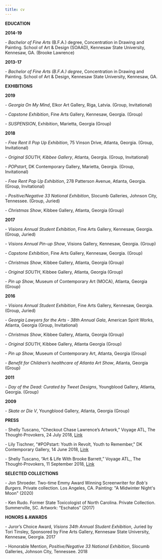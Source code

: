```yaml
---
title: cv
---
```

**EDUCATION**

**2014-19**

\- *Bachelor of Fine Arts* (B.F.A.) degree, Concentration in Drawing and Painting. School of Art & Design (SOAAD), Kennesaw State University, Kennesaw, GA. (Brooke Lawrence)

**2013-17**

\- *Bachelor of Fine Arts (B.F.A.) degree*, Concentration in Drawing and Painting. School of Art & Design, Kennesaw State University, Kennesaw, GA.



**EXHIBITIONS**

**2019**

\- *Georgia On My Mind*, Elkor Art Gallery, Riga, Latvia. (Group, Invitational)

\- *Capstone Exhibition*, Fine Arts Gallery, Kennesaw, Georgia. (Group)

\- *SUSPENSION*, Exhibition, Marietta, Georgia (Group)

**2018**

\- *Free Rent II Pop Up Exhibition*, 75 Vinson Drive, Atlanta, Georgia. (Group, Invitational)

\- *Original SOUTH, Kibbee Gallery*, Atlanta, Georgia. (Group, Invitational)

\- *POPstart*, DK Contemporary Gallery, Marietta, Georgia. (Group, Invitational)

\- *Free Rent Pop Up Exhibition*, 278 Patterson Avenue, Atlanta, Georgia. (Group, Invitational)

\- *Positive/Negative 33 National Exhibition*, Slocumb Galleries, Johnson City, Tennessee. (Group, Juried)

\- *Christmas Show*, Kibbee Gallery, Atlanta, Georgia (Group)

**2017**

\- *Visions Annual Student Exhibition*, Fine Arts Gallery, Kennesaw, Georgia. (Group, Juried)

\- *Visions Annual Pin-up Show*, Visions Gallery, Kennesaw, Georgia. (Group)

\- *Capstone Exhibition*, Fine Arts Gallery, Kennesaw, Georgia. (Group)

\- *Christmas Show*, Kibbee Gallery, Atlanta, Georgia (Group)

\- *Original SOUTH*, Kibbee Gallery, Atlanta, Georgia (Group)

\- *Pin up Show*, Museum of Contemporary Art (MOCA), Atlanta, Georgia (Group)

**2016**

\- *Visions Annual Student Exhibition*, Fine Arts Gallery, Kennesaw, Georgia. (Group, Juried)

\- *Georgia Lawyers for the Arts - 38th Annual Gala*, American Spirit Works, Atlanta, Georgia (Group, Invitational)

\- *Christmas Show*, Kibbee Gallery, Atlanta, Georgia (Group)

\- *Original SOUTH*, Kibbee Gallery, Atlanta Georgia (Group)

\- *Pin up Show*, Museum of Contemporary Art, Atlanta, Georgia (Group)

\- *Benefit for Children’s healthcare of Atlanta Art Show*, Atlanta, Georgia (Group)

**2011**

\- *Day of the Dead: Curated by Tweet Designs*, Youngblood Gallery, Atlanta, Georgia. (Group)

**2009**

\- *Skate or Die V*, Youngblood Gallery, Atlanta, Georgia (Group)



**PRESS**

\- Shelly Tuscano, "Checkout Chase Lawrence’s Artwork," Voyage ATL, The Thought-Provokers, 24 July 2018, [Link](http://voyageatl.com/interview/check-chase-lawrences-artwork/)

\- Lily Tischner, "#POPstart: Youth in Revolt, Youth to Remember," DK Contemporary Gallery, 14 June 2018, [Link](http://dkgallery.us/popstart-youth-in-revolt-youth-to-remember/)

\- Shelly Tuscano, “Art & Life With Brooke Barrett,” Voyage ATL,, The Thought-Provokers, 11 September 2018, [Link](http://voyageatl.com/interview/art-life-brooke-barrett/) 



**SELECTED COLLECTIONS**

\- Jon Shroeder. Two-time Emmy Award Winning Screenwriter for *Bob's Burgers*. Private collection. Los Angeles, CA. Painting: "A Midwinter Night's Moon" (2020)

\- Ken Rudo. Former State Toxicologist of North Carolina. Private Collection. Summerville, SC. Artwork: “Eschatos” (2017)



**HONORS & AWARDS**

\- Juror’s Choice Award, *Visions 34th Annual Student Exhibition*, Juried by Tori Tinsley, Sponsored by Fine Arts Gallery, Kennesaw State University, Kennesaw, Georgia. 2017

\- Honorable Mention, *Positive/Negative 33 National Exhibition*, Slocumb Galleries, Johnson City, Tennessee. 2018